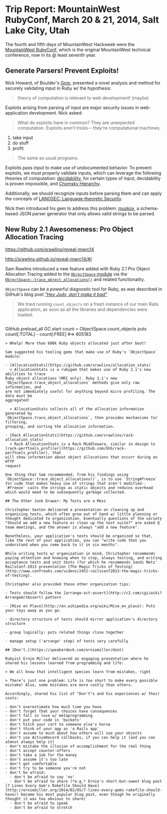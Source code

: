 # Trip Report: MountainWest RubyConf, March 20 & 21, 2014, Salt Lake City, Utah

The fourth and fifth days of MountainWest Hackweek were the [MountainWest RubyConf](http://mtnwestrubyconf.org/2014/), which is the original MountainWest technical conference, now in its @ least seventh year.

## Generate Parsers! Prevent Exploits!

Nick Howard, of Boulder's [Gnip](http://gnip.com/), presented a novel analysis and method for securely validating input in Ruby w/ the hypothesis:

> theory of computation is relevant to web development! (maybe)

Exploits arising from parsing of input are major security issues in web-application development. Nick asked:

> What do exploits have in common? They are unexpected computation. Exploits aren't tricks-- they're computational machines:
1. take input
2. do stuff
3. profit

> The same as usual programs.

Exploits pass input to make use of undocumented behavior. To prevent exploits, we must properly validate inputs, which can leverage the following theories of computation: [decidability](http://en.wikipedia.org/wiki/Decidability_(logic)), for certain types of input, decidability is proven impossible, and [Chomsky Hierarchy](http://en.wikipedia.org/wiki/Chomsky_hierarchy).

Additionally, we should recognize inputs before parsing them and can apply the concepts of [LANGSEC: Language-theoretic Security](http://langsec.org).

Nick then introduced his gem to address this problem: [muskox](https://github.com/baroquebobcat/muskox), a schema-based JSON parser generator that only allows valid strings to be parsed.

## New Ruby 2.1 Awesomeness: Pro Object Allocation Tracing

https://github.com/srawlins/reveal-mwrc14

http://srawlins.github.io/reveal-mwrc14/#/

Sam Rawlins introduced a new feature added with Ruby 2.1 Pro Object Allocation Tracing added to the [`ObjectSpace` module](http://ruby-doc.org/stdlib-2.1.0/libdoc/objspace/rdoc/ObjectSpace.html) via the [`ObjectSpace::trace_object_allocations()`](http://ruby-doc.org/stdlib-2.1.0/libdoc/objspace/rdoc/ObjectSpace.html#method-c-trace_object_allocations) and related functionality.

`ObjectSpace` can be a powerful diagnostic tool for Ruby, as was described in GitHub's blog post [*"Hey Judy, don't make it bad"*](https://github.com/blog/1489-hey-judy-don-t-make-it-bad)

> We tried running `count_objects` on a fresh instance of our main Rails application, as soon as all the libraries and dependencies were loaded:

> ```ruby
GitHub.preload_all
GC.start
count = ObjectSpace.count_objects
puts count[:TOTAL] - count[:FREE]
#=> 605183
```
> Whelp! More than 600k Ruby objects allocated just after boot!

Sam suggested his tooling gems that make use of Ruby's `ObjectSpace` module:

- [AllocationStats](https://github.com/srawlins/allocation_stats)
  > AllocationStats is a rubygem that makes use of Ruby 2.1's new abilities to trace
Ruby object allocations (MRI only). Ruby 2.1's new
`ObjectSpace.trace_object_allocations` methods give only raw information, and
are not immediately useful for anything beyond micro profiling. The data must be
aggregated!

  > AllocationStats collects all of the allocation information generated by
`ObjectSpace.trace_object_allocations`, then provides mechanisms for filtering,
grouping, and sorting the allocation information.

- [Rack AllocationStats](https://github.com/srawlins/rack-allocation_stats)
  > Rack AllocationStats is a Rack Middleware, similar in design to
[rack-perftools_profiler](https://github.com/bhb/rack-perftools_profiler), that
will show information about object allocations that occurr during an HTTP
request

One thing that Sam recommended, from his findings using `ObjectSpace::trace_object_allocations()`, is to use `String#freeze` for code that makes heavy use of strings that aren't modified-- `#freeze` casts the strings as static objects and reduces overhead which would need to be subsequently garbage collected.

## The Other Junk Drawer: My Tests are a Mess

Christopher Sexton delivered a presentation on cleaning up and organizing tests, which often grow out of hand w/ little planning or thought dedicated to organization. Eventually questions of the variety "Should we add a new feature or clean up the test suite?" are asked @ team meetings, and the answer is always "add a new feature".

Nonetheless, your application's tests should be organized so that, like the rest of your application, you can "write code that you understand when you come back to it in six months".

While writing tests w/ organization in mind, Christopher recommends paying attention and knowing when to stop, always testing, and writing acceptance tests and unit tests (for which he recommends Sandi Metz' RailsConf-2013 presentation [The Magic Tricks of Testing](http://www.confreaks.com/videos/2452-railsconf2013-the-magic-tricks-of-testing).

Christopher also provided these other organization tips:

- Tests should follow the [arrange-act-assert](http://c2.com/cgi/wiki?ArrangeActAssert) pattern

- [Mise en Place](http://en.wikipedia.org/wiki/Mise_en_place): Puts your toys away as you go.

- directory structure of tests should mirror application's directory structure

- group logically: puts related things close together

- manage setup ('arrange' step) of tests very carefully

## [Don't.](https://speakerdeck.com/erniemiller/dont)

Rubyist Ernie Miller delivered an engaging presentation where he shared his lessons learned from programming and life:

> We all know that intelligent species learn from mistakes, right

> There’s just one problem: Life is too short to make every possible mistake! Also, some mistakes are more costly than others.

Accordingly, shared his list of "Don't"s and his experiences w/ their costs:

- don't overestimate how much time you have
- don't forget that your choices have consequences
- don't fall in love w/ metaprogramming
- don't put your code in 'buckets'
- don't hitch your cart to someone else's horse
- don't think of your app as 'a Rails app'
- don't assume to much about how others will use your objects
- don't use ActiveRecord callbacks, if you can help it (and you can almost always help it)
- don't mistake the illusion of accomplishment for the real thing
- don't accept counter-offers
- don't take a job for the money
- don't assume it's too late
- don't get comfortable
- don't try to be someone you're not
- don't be afraid:
  - don't be afraid to say 'no'
  - don't be afraid to share (*e.g.* Ernie's short-but-sweet blog post [7 Lines Every Gem's Rakefile Should Have](http://erniemiller.org/2014/02/05/7-lines-every-gems-rakefile-should-have/) became his most popular blog post, even though he originally thought it was too obvious to share)
  - don't be afraid to speak
  - don't be afraid to stretch
